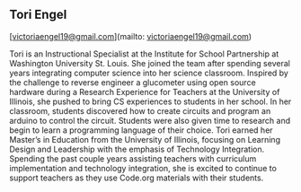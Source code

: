 ## Tori Engel

[victoriaengel19@gmail.com](mailto: victoriaengel19@gmail.com)

Tori is an Instructional Specialist at the Institute for School Partnership at Washington University St. Louis. She joined the team after spending several years integrating computer science into her science classroom. Inspired by the challenge to reverse engineer a glucometer using open source hardware during a Research Experience for Teachers at the University of Illinois, she pushed to bring CS experiences to students in her school. In her classroom, students discovered how to create circuits and program an arduino to control the circuit. Students were also given time to research and begin to learn a programming language of their choice. Tori earned her Master’s in Education from the University of Illinois, focusing on Learning Design and Leadership with the emphasis of Technology Integration. Spending the past couple years assisting teachers with curriculum implementation and technology integration, she is excited to continue to support teachers as they use Code.org materials with their students.
